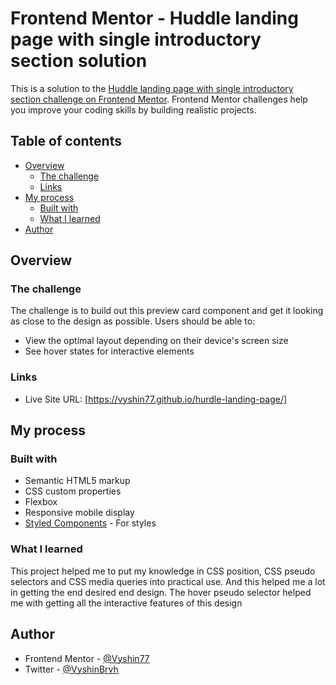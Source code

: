 # Frontend Mentor - Huddle landing page with single introductory section solution

This is a solution to the [Huddle landing page with single introductory section challenge on Frontend Mentor](https://www.frontendmentor.io/challenges/huddle-landing-page-with-a-single-introductory-section-B_2Wvxgi0). Frontend Mentor challenges help you improve your coding skills by building realistic projects. 

## Table of contents

- [Overview](#overview)
  - [The challenge](#the-challenge)
  - [Links](#links)
- [My process](#my-process)
  - [Built with](#built-with)
  - [What I learned](#what-i-learned)
- [Author](#author)

## Overview

### The challenge

The challenge is to build out this preview card component and get it looking as close to the design as possible.
Users should be able to:

- View the optimal layout depending on their device's screen size
- See hover states for interactive elements

### Links

- Live Site URL: [https://vyshin77.github.io/hurdle-landing-page/]

## My process

### Built with

- Semantic HTML5 markup
- CSS custom properties
- Flexbox
- Responsive mobile display
- [Styled Components](https://styled-components.com/) - For styles

### What I learned

This project helped me to put my knowledge in CSS position, CSS pseudo selectors and CSS media queries into practical use. And this helped me a lot in getting the end desired end design. The hover pseudo selector helped me with getting all the interactive features of this design

## Author

- Frontend Mentor - [@Vyshin77](https://www.frontendmentor.io/profile/Vyshin77)
- Twitter - [@VyshinBrvh](https://www.twitter.com/VyshinBrvh)
